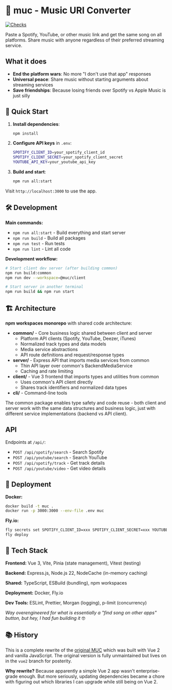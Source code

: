 # 🎵 muc - Music URI Converter

[![Checks](https://github.com/anirbanmu/muc/actions/workflows/checks.yml/badge.svg)](https://github.com/anirbanmu/muc/actions/workflows/checks.yml)

Paste a Spotify, YouTube, or other music link and get the same song on all platforms. Share music with anyone regardless
of their preferred streaming service.

## What it does

- **End the platform wars**: No more "I don't use that app" responses
- **Universal peace**: Share music without starting arguments about streaming services
- **Save friendships**: Because losing friends over Spotify vs Apple Music is just silly

## 🚀 Quick Start

1. **Install dependencies**:

   ```bash
   npm install
   ```

2. **Configure API keys** in `.env`:

   ```bash
   SPOTIFY_CLIENT_ID=your_spotify_client_id
   SPOTIFY_CLIENT_SECRET=your_spotify_client_secret
   YOUTUBE_API_KEY=your_youtube_api_key
   ```

3. **Build and start**:
   ```bash
   npm run all:start
   ```

Visit `http://localhost:3000` to use the app.

## 🛠️ Development

**Main commands:**

- `npm run all:start` - Build everything and start server
- `npm run build` - Build all packages
- `npm run test` - Run tests
- `npm run lint` - Lint all code

**Development workflow:**

```bash
# Start client dev server (after building common)
npm run build:common
npm run dev --workspace=@muc/client

# Start server in another terminal
npm run build && npm run start
```

## 🏗️ Architecture

**npm workspaces monorepo** with shared code architecture:

- **common/** - Core business logic shared between client and server
  - Platform API clients (Spotify, YouTube, Deezer, iTunes)
  - Normalized track types and data models
  - Media service abstractions
  - API route definitions and request/response types
- **server/** - Express API that imports media services from common
  - Thin API layer over common's BackendMediaService
  - Caching and rate limiting
- **client/** - Vue 3 frontend that imports types and utilities from common
  - Uses common's API client directly
  - Shares track identifiers and normalized data types
- **cli/** - Command-line tools

The common package enables type safety and code reuse - both client and server work with the same data structures and
business logic, just with different service implementations (backend vs API client).

## API

Endpoints at `/api/`:

- `POST /api/spotify/search` - Search Spotify
- `POST /api/youtube/search` - Search YouTube
- `POST /api/spotify/track` - Get track details
- `POST /api/youtube/video` - Get video details

## 🚢 Deployment

**Docker:**

```bash
docker build -t muc .
docker run -p 3000:3000 --env-file .env muc
```

**Fly.io:**

```bash
fly secrets set SPOTIFY_CLIENT_ID=xxx SPOTIFY_CLIENT_SECRET=xxx YOUTUBE_API_KEY=xxx
fly deploy
```

## 🔧 Tech Stack

**Frontend:** Vue 3, Vite, Pinia (state management), Vitest (testing)

**Backend:** Express.js, Node.js 22, NodeCache (in-memory caching)

**Shared:** TypeScript, ESBuild (bundling), npm workspaces

**Deployment:** Docker, Fly.io

**Dev Tools:** ESLint, Prettier, Morgan (logging), p-limit (concurrency)

_Way overengineered for what is essentially a "find song on other apps" button, but hey, I had fun building it_ 🤓

## 📚 History

This is a complete rewrite of the [original MUC](https://github.com/anirbanmu/muc/tree/vue2) which was built with Vue 2
and vanilla JavaScript. The original version is fully unmaintained but lives on in the `vue2` branch for posterity.

**Why rewrite?** Because apparently a simple Vue 2 app wasn't enterprise-grade enough. But more seriously, updating
dependencies became a chore with figuring out which libraries I can upgrade while still being on Vue 2.
